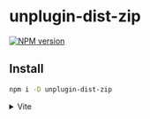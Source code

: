 # unplugin-dist-zip

[![NPM version](https://img.shields.io/npm/v/unplugin-dist-zip?color=a1b858&label=)](https://www.npmjs.com/package/unplugin-dist-zip)

## Install

```bash
npm i -D unplugin-dist-zip
```

<details>
<summary>Vite</summary><br>

```ts
// vite.config.ts
import DistZip from 'unplugin-dist-zip/vite'

export default defineConfig({
  plugins: [
    DistZip(
      // Default Configs
      {
        input: 'dist',
        output: 'pkg',
        filename: 'dist',
      }
    ),
  ],
})
```

Example: [`playground/`](./playground/)

<br></details>
